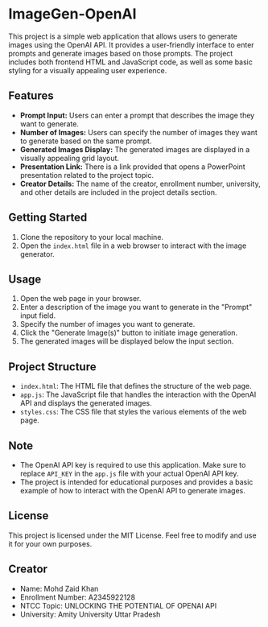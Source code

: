 # ImageGen-OpenAI

This project is a simple web application that allows users to generate images using the OpenAI API. It provides a user-friendly interface to enter prompts and generate images based on those prompts. The project includes both frontend HTML and JavaScript code, as well as some basic styling for a visually appealing user experience.

## Features

- **Prompt Input:** Users can enter a prompt that describes the image they want to generate.
- **Number of Images:** Users can specify the number of images they want to generate based on the same prompt.
- **Generated Images Display:** The generated images are displayed in a visually appealing grid layout.
- **Presentation Link:** There is a link provided that opens a PowerPoint presentation related to the project topic.
- **Creator Details:** The name of the creator, enrollment number, university, and other details are included in the project details section.

## Getting Started

1. Clone the repository to your local machine.
2. Open the `index.html` file in a web browser to interact with the image generator.

## Usage

1. Open the web page in your browser.
2. Enter a description of the image you want to generate in the "Prompt" input field.
3. Specify the number of images you want to generate.
4. Click the "Generate Image(s)" button to initiate image generation.
5. The generated images will be displayed below the input section.

## Project Structure

- `index.html`: The HTML file that defines the structure of the web page.
- `app.js`: The JavaScript file that handles the interaction with the OpenAI API and displays the generated images.
- `styles.css`: The CSS file that styles the various elements of the web page.

## Note

- The OpenAI API key is required to use this application. Make sure to replace `API_KEY` in the `app.js` file with your actual OpenAI API key.
- The project is intended for educational purposes and provides a basic example of how to interact with the OpenAI API to generate images.

## License

This project is licensed under the MIT License. Feel free to modify and use it for your own purposes.

## Creator

- Name: Mohd Zaid Khan
- Enrollment Number: A2345922128
- NTCC Topic: UNLOCKING THE POTENTIAL OF OPENAI API
- University: Amity University Uttar Pradesh

